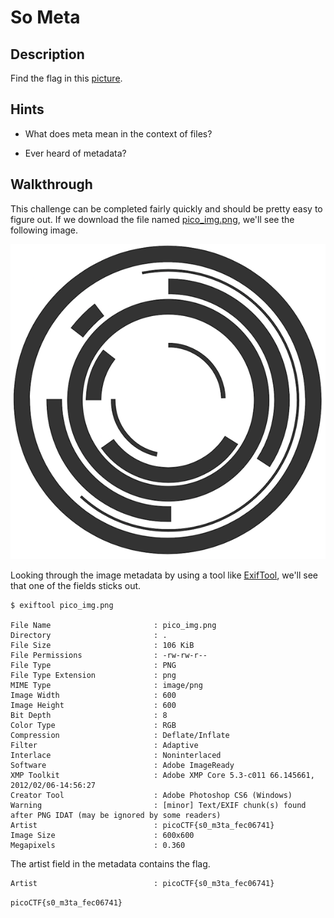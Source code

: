# So Meta

## Description

Find the flag in this [picture](https://jupiter.challenges.picoctf.org/static/00efdf2961da1e21470ffc0d496c3cc2/pico_img.png "Pico CTF link to download challenge image").

## Hints

* What does meta mean in the context of files?

* Ever heard of metadata?

## Walkthrough

This challenge can be completed fairly quickly and should be pretty easy to figure out. If we download the file named [pico_img.png](./pico_img.png "So Meta challenge image"), we'll see the following image.

![So Meta Challenge Image](./pico_img.png "So Meta challenge image")

Looking through the image metadata by using a tool like [ExifTool](https://en.wikipedia.org/wiki/ExifTool "Wikipedia page for ExifTool"), we'll see that one of the fields sticks out.

```
$ exiftool pico_img.png

File Name                       : pico_img.png
Directory                       : .
File Size                       : 106 KiB
File Permissions                : -rw-rw-r--
File Type                       : PNG
File Type Extension             : png
MIME Type                       : image/png
Image Width                     : 600
Image Height                    : 600
Bit Depth                       : 8
Color Type                      : RGB
Compression                     : Deflate/Inflate
Filter                          : Adaptive
Interlace                       : Noninterlaced
Software                        : Adobe ImageReady
XMP Toolkit                     : Adobe XMP Core 5.3-c011 66.145661, 2012/02/06-14:56:27
Creator Tool                    : Adobe Photoshop CS6 (Windows)
Warning                         : [minor] Text/EXIF chunk(s) found after PNG IDAT (may be ignored by some readers)
Artist                          : picoCTF{s0_m3ta_fec06741}
Image Size                      : 600x600
Megapixels                      : 0.360
```

The artist field in the metadata contains the flag.

```
Artist                          : picoCTF{s0_m3ta_fec06741}
```

```picoCTF{s0_m3ta_fec06741}```

